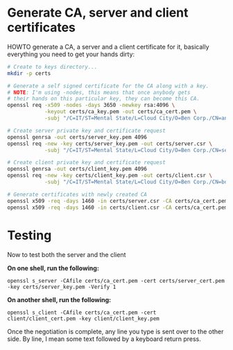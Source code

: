 # Generate CA, server and client certificates
HOWTO generate a CA, a server and a client certificate for it, basically everything you need to get your hands dirty:
```sh
# Create to keys directory...
mkdir -p certs

# Generate a self signed certificate for the CA along with a key.
# NOTE: I'm using -nodes, this means that once anybody gets
# their hands on this particular key, they can become this CA.
openssl req -x509 -nodes -days 3650 -newkey rsa:4096 \
            -keyout certs/ca_key.pem -out certs/ca_cert.pem \
            -subj "/C=IT/ST=Mental State/L=Cloud City/O=Ben Corp./CN=andreabenini.github.io"

# Create server private key and certificate request
openssl genrsa -out certs/server_key.pem 4096
openssl req -new -key certs/server_key.pem -out certs/server.csr \
            -subj "/C=IT/ST=Mental State/L=Cloud City/O=Ben Corp./CN=server.andreabenini.github.io"

# Create client private key and certificate request
openssl genrsa -out certs/client_key.pem 4096
openssl req -new -key certs/client_key.pem -out certs/client.csr \
            -subj "/C=IT/ST=Mental State/L=Cloud City/O=Ben Corp./CN=botctl"

# Generate certificates with newly created CA
openssl x509 -req -days 1460 -in certs/server.csr -CA certs/ca_cert.pem -CAkey certs/ca_key.pem -CAcreateserial -out certs/server_cert.pem
openssl x509 -req -days 1460 -in certs/client.csr -CA certs/ca_cert.pem -CAkey certs/ca_key.pem -CAcreateserial -out certs/client_cert.pem
```

# Testing
Now to test both the server and the client

**On one shell, run the following:**
```
openssl s_server -CAfile certs/ca_cert.pem -cert certs/server_cert.pem -key certs/server_key.pem -Verify 1
```
**On another shell, run the following:**
```
openssl s_client -CAfile certs/ca_cert.pem -cert client/client_cert.pem -key client/client_key.pem
```
Once the negotiation is complete, any line you type is sent over to the other side.
By line, I mean some text followed by a keyboard return press.
